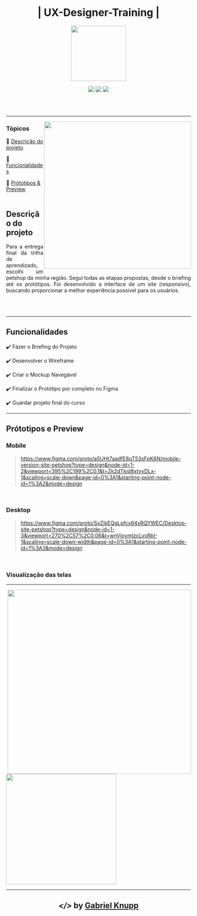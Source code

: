 <h1 align="center">| UX-Designer-Training  |</h1> 
<p align="center"><img src="DIO.png"  width="150"></p>
<p align="center">
  <img src="https://img.shields.io/static/v1?label=UX&message=User Xperience&color=blue&style=for-the-badge&logo=UX"/>
  <img src="https://img.shields.io/static/v1?label=&message=Figma&color=yellow&style=for-the-badge&logo=Figma"/>
  <img src="http://img.shields.io/static/v1?label=STATUS&message=CONCLUIDO&color=GREEN&style=for-the-badge"/>
</p>
<br><br>
<hr>
<img src="UX.webp" align="right" width="400">

### Tópicos 

:small_blue_diamond: [Descrição do projeto](#descrição-do-projeto)

:small_blue_diamond: [Funcionalidades](#funcionalidades)

:small_blue_diamond: [Prótotipos & Preview ](#prótotipos-e-preview)
<br><br>

## Descrição do projeto 
<p align="justify"> 
  Para a entrega final da trilha de aprendizado, escolhi um petshop da minha região. Segui todas as etapas propostas, desde o briefing até os protótipos. Foi desenvolvido a interface de um site (responsivo), buscando proporcionar a melhor experiência possivel para os usuários.
  <br>
</p>

<br><br>

<hr>

## Funcionalidades

:heavy_check_mark: Fazer o Briefing do Projeto

:heavy_check_mark: Desenvolver o Wireframe  

:heavy_check_mark: Criar o Mockup Navegável 

:heavy_check_mark: Finalizar o Protótipo por completo no Figma 

:heavy_check_mark: Guardar projeto final do curso


<hr>

## Prótotipos e Preview

###   Mobile
> https://www.figma.com/proto/a5UHt7aadfE8uT53sFpK6N/mobile-version-site-petshop?type=design&node-id=1-2&viewport=395%2C199%2C0.1&t=Zk2dTkid8xtyvDLx-1&scaling=scale-down&page-id=0%3A1&starting-point-node-id=1%3A2&mode=design
<br>

###   Desktop
> https://www.figma.com/proto/SxZikEQgLpfcx64xRQYWEC/Desktop-site-petshop?type=design&node-id=1-3&viewport=270%2C57%2C0.06&t=wnVjoymIzcLvxRbI-1&scaling=scale-down-width&page-id=0%3A1&starting-point-node-id=1%3A3&mode=design
<br>

### Visualização das telas

<hr> 
<img src="Desktop - 1.jpg" align="right" width="500">
<img src="Android Large - 1.jpg"  width="300" align="center">

<br>

<hr>

<h2 align="center"> <em>&lt;/&gt;</em>  by <a href="https://github.com/gknpp23" target="_blank">Gabriel Knupp</a> </h2>
